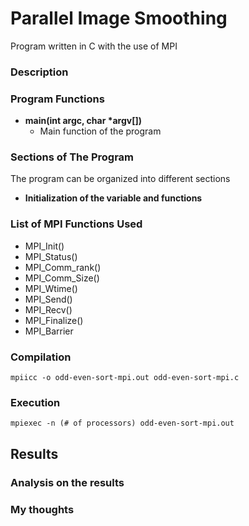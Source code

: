 # Parallel Image Smoothing
Program written in C with the use of MPI

### Description 


### Program Functions
- **main(int argc, char \*argv[])**
  - Main function of the program

### Sections of The Program
The program can be organized into different sections
- **Initialization of the variable and functions**

### List of MPI Functions Used
- MPI_Init()
- MPI_Status()
- MPI_Comm_rank()
- MPI_Comm_Size()
- MPI_Wtime()
- MPI_Send()
- MPI_Recv()
- MPI_Finalize()
- MPI_Barrier

### Compilation
`mpiicc -o odd-even-sort-mpi.out odd-even-sort-mpi.c`
### Execution
`mpiexec -n (# of processors) odd-even-sort-mpi.out`
## Results

### Analysis on the results


### My thoughts

